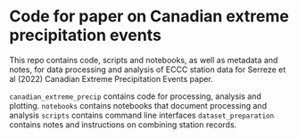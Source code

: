 # Code for paper on Canadian extreme precipitation events

This repo contains code, scripts and notebooks, as well as metadata
and notes, for data processing and analysis of ECCC station data for
Serreze et al (2022) Canadian Extreme Precipitation Events paper.

`canadian_extreme_precip` contains code for processing, analysis and
plotting.
`notebooks` contains notebooks that document processing and analysis
`scripts` contains command line interfaces
`dataset_preparation` contains notes and instructions on combining
station records.
